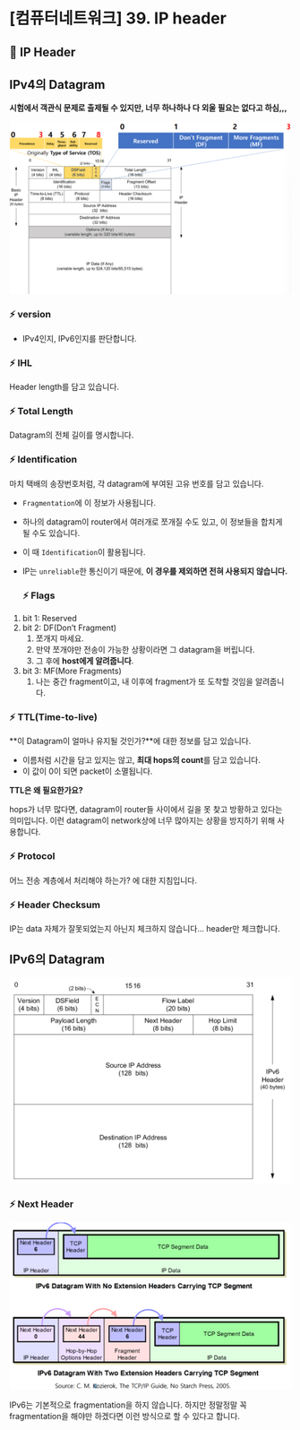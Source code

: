 # [컴퓨터네트워크] 39. IP header

<aside>

# 💖 IP Header

</aside>

## IPv4의 Datagram

<aside>

**시험에서 객관식 문제로 출제될 수 있지만, 너무 하나하나 다 외울 필요는 없다고 하심,,,**

</aside>

![image.png](%5B%E1%84%8F%E1%85%A5%E1%86%B7%E1%84%91%E1%85%B2%E1%84%90%E1%85%A5%E1%84%82%E1%85%A6%E1%84%90%E1%85%B3%E1%84%8B%E1%85%AF%E1%84%8F%E1%85%B3%5D%2039%20IP%20header%201843f66f522580febde8d9edc77c431b/image.png)

### ⚡ version

- IPv4인지, IPv6인지를 판단합니다.

### ⚡ IHL

Header length를 담고 있습니다.

### ⚡ Total Length

Datagram의 전체 길이를 명시합니다.

### ⚡ Identification

마치 택배의 송장번호처럼, 각 datagram에 부여된 고유 번호를 담고 있습니다.

- `Fragmentation`에 이 정보가 사용됩니다.
- 하나의 datagram이 router에서 여러개로 쪼개질 수도 있고, 이 정보들을 합치게 될 수도 있습니다.
- 이 때 `Identification`이 활용됩니다.
- IP는 `unreliable`한 통신이기 때문에, **이 경우를 제외하면 전혀 사용되지 않습니다.**
    
    ### ⚡ Flags
    
1. bit 1: Reserved
2. bit 2: DF(Don’t Fragment)
    1. 쪼개지 마세요.
    2. 만약 쪼개야만 전송이 가능한 상황이라면 그 datagram을 버립니다.
    3. 그 후에 **host에게 알려줍니다**.
3. bit 3: MF(More Fragments)
    1. 나는 중간 fragment이고, 내 이후에 fragment가 또 도착할 것임을 알려줍니다.

### ⚡ TTL(Time-to-live)

**이 Datagram이 얼마나 유지될 것인가?**에 대한 정보를 담고 있습니다.

- 이름처럼 시간을 담고 있지는 않고, **최대 hops의 count**를 담고 있습니다.
- 이 값이 0이 되면 packet이 소멸됩니다.

<aside>

**TTL은 왜 필요한가요?** 

hops가 너무 많다면, datagram이 router들 사이에서 길을 못 찾고 방황하고 있다는 의미입니다. 이런 datagram이 network상에 너무 많아지는 상황을 방지하기 위해 사용합니다.

</aside>

### ⚡ Protocol

어느 전송 계층에서 처리해야 하는가? 에 대한 지침입니다.

### ⚡ Header Checksum

IP는 data 자체가 잘못되었는지 아닌지 체크하지 않습니다… header만 체크합니다.

## IPv6의 Datagram

![image.png](%5B%E1%84%8F%E1%85%A5%E1%86%B7%E1%84%91%E1%85%B2%E1%84%90%E1%85%A5%E1%84%82%E1%85%A6%E1%84%90%E1%85%B3%E1%84%8B%E1%85%AF%E1%84%8F%E1%85%B3%5D%2039%20IP%20header%201843f66f522580febde8d9edc77c431b/image%201.png)

### ⚡ Next Header

![image.png](%5B%E1%84%8F%E1%85%A5%E1%86%B7%E1%84%91%E1%85%B2%E1%84%90%E1%85%A5%E1%84%82%E1%85%A6%E1%84%90%E1%85%B3%E1%84%8B%E1%85%AF%E1%84%8F%E1%85%B3%5D%2039%20IP%20header%201843f66f522580febde8d9edc77c431b/image%202.png)

IPv6는 기본적으로 fragmentation을 하지 않습니다. 하지만 정말정말 꼭 fragmentation을 해야만 하겠다면 이런 방식으로 할 수 있다고 합니다.